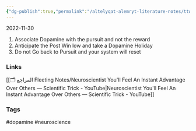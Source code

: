 ```yaml
---
{"dg-publish":true,"permalink":"/altelyqat-alemryt-literature-notes/ttwyr-aldhat-self-development/seeking-is-the-reward-how-to-use-dopamine/"}
---
```


2022-11-30

1) Associate Dopamine with the pursuit and not the reward
2) Anticipate the Post Win low and take a Dopamine Holiday
3) Do not Go back to Pursuit and your system will reset

### Links 
[[🗂️ المراجع Fleeting Notes/Neuroscientist You'll Feel An Instant Advantage Over Others — Scientific Trick - YouTube\|Neuroscientist You'll Feel An Instant Advantage Over Others — Scientific Trick - YouTube]]

### Tags
#dopamine #neuroscience 

